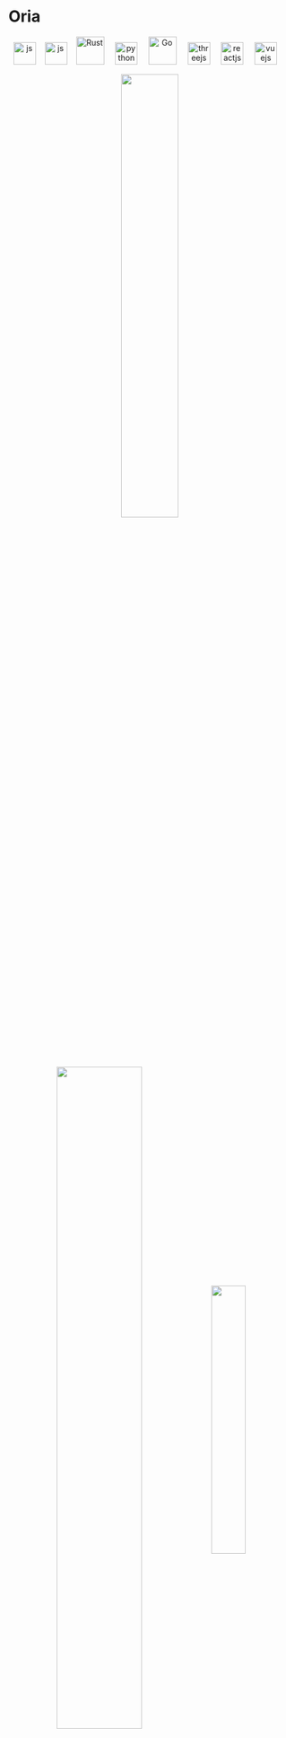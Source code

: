 <h1>Oria</h1>

<p align="center">
  <a href="https://developer.mozilla.org/en-US/docs/Web/javascript" target="_blank"><img src="https://cdn.cdnlogo.com/logos/j/44/javascript.svg" alt="js" height="40"></a>&nbsp;&nbsp;&nbsp;
  <a href="https://typescriptlang.org" target="_blank"><img src="https://cdn.cdnlogo.com/logos/t/96/typescript.svg" alt="js" height="40"></a>&nbsp;&nbsp;&nbsp;
  <a href="https://www.rust-lang.org/" target="_blank"><img src="https://cdn.cdnlogo.com/logos/r/21/rust.svg" alt="Rust" height="50"></a> &nbsp;&nbsp;&nbsp;
  <a href="https://python.org" target="_blank"><img src="https://cdn.cdnlogo.com/logos/p/83/python.svg" alt="python" height="40"></a> &nbsp;&nbsp;&nbsp;
  <a href="https://go.dev" target="_blank"><img src="https://cdn.cdnlogo.com/logos/g/35/golang.svg" alt="Go" height="50"></a> &nbsp;&nbsp;&nbsp;
  <a href="https://threejs.org/" target="_blank"><img src="https://global.discourse-cdn.com/standard17/uploads/threejs/original/2X/c/c74c5243388bbfa21a39c3e824ddba702a623dec.png" alt="threejs" height="40"/></a> &nbsp;&nbsp;&nbsp;
  <a href="https://reactjs.org/" target="_blank"><img src="https://cdn.cdnlogo.com/logos/r/85/react.svg" alt="reactjs" height="40"/></a>  &nbsp;&nbsp;&nbsp;
  <a href="https://vuejs.org/" target="_blank"><img src="https://cdn.cdnlogo.com/logos/v/92/vue-js.svg" alt="vuejs" height="40"/></a> &nbsp;&nbsp;&nbsp;
</p>

<p align="center">
  <img align="center" src="https://github-readme-stats.vercel.app/api?username=orria&count_private=true&show_icons=true&include_all_commits=true&hide_border=true&hide_title=true" width="45%"/>
</p>
  
<p align="center">
  <img align="center" src="https://github-readme-stats.vercel.app/api/wakatime?username=bingo&layout=compact&hide_title=true&hide_border=true&langs_count=10&hide=Markdown,JSON,YAML,Gitignore%20file,XML,Toml,Git%20Config" width="55%" />

  <img align="center" src="https://github-readme-stats.vercel.app/api/top-langs/?username=orria&langs_count=10&hide_title=true&hide_border=true&layout=compact&hide=GLSL" width="35%" />
</p>

- ✨ Welcome! <img src="https://emojis.slackmojis.com/emojis/images/1613285697/12806/meow_attention.png?1613285697" width="30"/> Glad to meet you! <img src="https://emojis.slackmojis.com/emojis/images/1492722354/2080/love.gif?1492722354" width="30"/>
- 🌱 I'm Oria, 刘俊. (๑¯◡¯๑)
- ❤️‍🔥 Web Front End 🌐, Design, React, @Python 🐍, Go , Rust , @threejs .
- 💭 Choose valuable content for Precipitation, Embrace Modesty and Curiosity,and then Explore uncharted territory boldly. (选择有价值的内容进行沉淀，常怀谦虚和好奇心，勇于探索未知。)
- 💻 Coded for <img src="https://wakatime.com/badge/user/86cbdefc-fb69-4fd8-a1de-11289c6386aa.svg"/>

<p align="center">
  <img src="./img/aurora.jpg">
</p>

> Hypophora Time!

<details>
<summary>🌷 Who am I? I'm a ...</summary>
· Front end developer on <a href="https://react.dev">React</a>.
</details>

<details>
<summary>🍓 What am I doing? I am exploring...</summary>
· UI/UX Design
· Web 3D
· Data Visualization.
</details>

<details>
<summary>🍧 Where are your beautiful Works recommended?</summary>
1. <a href="https://github.com/AwesomeFrontEnd/Getting_Started_with_Node.js"><img src="https://ghrm.vercel.app/api/pin/?username=AwesomeFrontEnd&repo=Node.js-Tour" /></a>
</details>

<details>
<summary>🪻 Have you devoted to Open Source? </summary>
<p>Sure! The following are my engagements: ...</p>
<ol>
  <li>MDN Web Docs - MDN 中文文档翻译
    <br/>
    Repo: <a href="https://github.com/mdn/translated-content">https://github.com/mdn/translated-content</a>
    <br/>
    CSS排版 - 网格: <a href="https://developer.mozilla.org/zh-CN/docs/Learn/CSS/CSS_layout/Grids">https://developer.mozilla.org/zh-CN/docs/Learn/CSS/CSS_layout/Grids</a>
  </li>
  <li>React Doc</li>
  <li>Three.js 中文文档翻译
  <br/>
  Repo: <a href="https://github.com/threejs">https://github.com/threejs</a></li>
</ol>
</details>

<img align="right" src="https://komarev.com/ghpvc/?username=orria&label=Profile%20views&color=0e75b6&style=flat-square">
